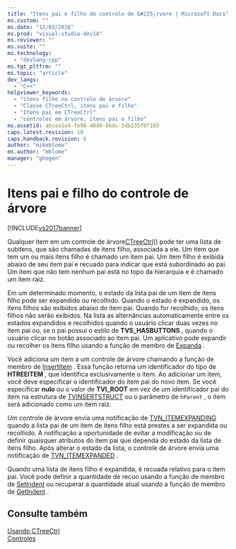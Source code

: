 ```yaml
---
title: "Itens pai e filho do controle de &#225;rvore | Microsoft Docs"
ms.custom: ""
ms.date: "12/03/2016"
ms.prod: "visual-studio-dev14"
ms.reviewer: ""
ms.suite: ""
ms.technology: 
  - "devlang-cpp"
ms.tgt_pltfrm: ""
ms.topic: "article"
dev_langs: 
  - "C++"
helpviewer_keywords: 
  - "itens filho no controle de árvore"
  - "Classe CTreeCtrl, itens pai e filho"
  - "Itens pai em CTreeCtrl"
  - "controles em árvore, itens pai e filho"
ms.assetid: abcea1e4-fe9b-40d9-86dc-1db235f8f103
caps.latest.revision: 10
caps.handback.revision: 6
author: "mikeblome"
ms.author: "mblome"
manager: "ghogen"
---
```

# Itens pai e filho do controle de &#225;rvore
[!INCLUDE[vs2017banner](../assembler/inline/includes/vs2017banner.md)]

Qualquer item em um controle de árvore[CTreeCtrl](../mfc/reference/ctreectrl-class.md)\(\) pode ter uma lista de subitens, que são chamadas de itens filho, associada a ele.  Um item que tem um ou mais itens filho é chamado um item pai.  Um item filho é exibida abaixo de seu item pai e recuado para indicar que está subordinado ao pai.  Um item que não tem nenhum pai está no topo da hierarquia e é chamado um item raiz.  
  
 Em um determinado momento, o estado da lista pai de um item de itens filho pode ser expandido ou recolhido.  Quando o estado é expandido, os itens filhos são exibidos abaixo do item pai.  Quando for recolhido, os itens filhos não serão exibidos.  Na lista as alternâncias automaticamente entre os estados expandidos e recolhidos quando o usuário clicar duas vezes no item pai ou, se o pai possui o estilo de **TVS\_HASBUTTONS** , quando o usuário clicar no botão associado ao item pai.  Um aplicativo pode expandir ou recolher os itens filho usando a função de membro de [Expanda](../Topic/CTreeCtrl::Expand.md) .  
  
 Você adiciona um item a um controle de árvore chamando a função de membro de [InsertItem](../Topic/CTreeCtrl::InsertItem.md) .  Essa função retorna um identificador do tipo de **HTREEITEM** , que identifica exclusivamente o item.  Ao adicionar um item, você deve especificar o identificador do item pai do novo item.  Se você especificar **nulo** ou o valor de **TVI\_ROOT** em vez de um identificador pai do item na estrutura de [TVINSERTSTRUCT](http://msdn.microsoft.com/library/windows/desktop/bb773452) ou o parâmetro de `hParent` , o item será adicionado como um item raiz.  
  
 Um controle de árvore envia uma notificação de [TVN\_ITEMEXPANDING](http://msdn.microsoft.com/library/windows/desktop/bb773537) quando a lista pai de um item de itens filho está prestes a ser expandida ou recolhido.  A notificação a oportunidade de evitar a modificação ou de definir quaisquer atributos do item pai que dependa do estado da lista de itens filho.  Após alterar o estado da lista, o controle de árvore envia uma notificação de [TVN\_ITEMEXPANDED](http://msdn.microsoft.com/library/windows/desktop/bb773533) .  
  
 Quando uma lista de itens filho é expandida, é recuada relativo para o item pai.  Você pode definir a quantidade de recuo usando a função de membro de [SetIndent](../Topic/CTreeCtrl::SetIndent.md) ou recuperar a quantidade atual usando a função de membro de [GetIndent](../Topic/CTreeCtrl::GetIndent.md) .  
  
## Consulte também  
 [Usando CTreeCtrl](../Topic/Using%20CTreeCtrl.md)   
 [Controles](../mfc/controls-mfc.md)